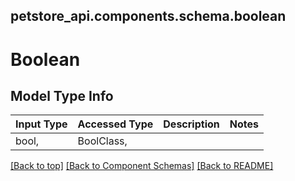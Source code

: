 <a name="top"></a>
## petstore_api.components.schema.boolean
# Boolean

## Model Type Info
Input Type | Accessed Type | Description | Notes
------------ | ------------- | ------------- | -------------
bool,  | BoolClass,  |  | 

[[Back to top]](#top) [[Back to Component Schemas]](../../../README.md#Component-Schemas) [[Back to README]](../../../README.md)